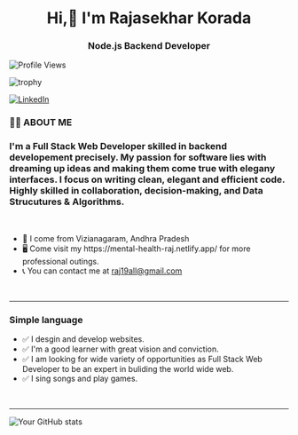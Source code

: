 <h1 align="center">Hi,👋 I'm Rajasekhar Korada</h1>
<h3 align="center">Node.js Backend Developer</h3>

![Profile Views](https://komarev.com/ghpvc/?username=RScodes1&color=brightgreen)

![trophy](https://github-profile-trophy.vercel.app/?username=RScodes1)


<p>
  <a href="https://www.linkedin.com/in/rajasekhar-korada-14b417177/">
    <img src="https://img.shields.io/badge/LinkedIn-rajasekhar--korada--14b417177-blue" alt="LinkedIn">
  </a>
</p>


<h3>👨‍💻 ABOUT ME </h3>

<h3 style ="text-align = center;">I'm a Full Stack Web Developer skilled in backend developement precisely. My passion for software lies with dreaming up ideas and making them come true with elegany interfaces. I focus on writing clean, elegant and efficient code. Highly skilled in collaboration, decision-making, and Data Strucutures & Algorithms. </h3>

<br>
<ul>
    <li>📍 I come from Vizianagaram, Andhra Pradesh</li>
    <li>🖥️ Come visit my https://mental-health-raj.netlify.app/ for more professional outings.</li> 
    <li>📞 You can contact me at <a href = "mailto:raj19all@gmail.com">raj19all@gmail.com</a></li> 
</ul>
<br>
<hr>

<h3>Simple language</h3>
    <ul>
        <li>✅ I desgin and develop websites.</li>
        <li>✅  I'm a good learner with great vision and conviction.</li>
        <li>✅ I am looking for wide variety of opportunities as Full Stack Web Developer to be an expert in buliding the world wide web.</li>
          <li>✅ I sing songs and play games.</li>
    </ul>
<br>
<hr>

![Your GitHub stats](https://github-readme-stats.vercel.app/api?username=RScodes1&show_icons=true&theme=radical)

